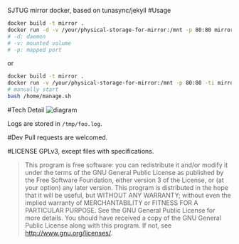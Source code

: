 SJTUG mirror docker, based on tunasync/jekyll
#Usage
```sh
docker build -t mirror .
docker run -d -v /your/physical-storage-for-mirror:/mnt -p 80:80 mirror bash /home/manage.sh
# -d: daemon
# -v: mounted volume
# -p: mapped port
```

or
```sh
docker build -t mirror .
docker run -v /your/physical-storage-for-mirror:/mnt -p 80:80 -ti mirror bash
# manually start 
bash /home/manage.sh
```


#Tech Detail
![diagram](https://cloud.githubusercontent.com/assets/8121231/14233269/358deb7e-f9f6-11e5-9280-a91766b96eb7.png)

Logs are stored in `/tmp/foo.log`.

#Dev
Pull requests are welcomed.

#LICENSE
GPLv3, except files with specifications.

 > This program is free software: you can redistribute it and/or modify it under the terms of the GNU General Public License as published by the Free Software Foundation, either version 3 of the License, or (at your option) any later version.
 > This program is distributed in the hope that it will be useful, but WITHOUT ANY WARRANTY; without even the implied warranty of MERCHANTABILITY or FITNESS FOR A PARTICULAR PURPOSE. See the GNU General Public License for more details.
 > You should have received a copy of the GNU General Public License along with this program. If not, see http://www.gnu.org/licenses/.
